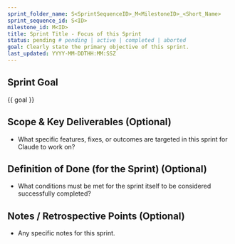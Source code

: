 ```yaml
---
sprint_folder_name: S<SprintSequenceID>_M<MilestoneID>_<Short_Name>
sprint_sequence_id: S<ID>
milestone_id: M<ID>
title: Sprint Title - Focus of this Sprint
status: pending # pending | active | completed | aborted
goal: Clearly state the primary objective of this sprint.
last_updated: YYYY-MM-DDTHH:MM:SSZ
---
```


## Sprint Goal
{{ goal }}

## Scope & Key Deliverables (Optional)
- What specific features, fixes, or outcomes are targeted in this sprint for Claude to work on?

## Definition of Done (for the Sprint) (Optional)
- What conditions must be met for the sprint itself to be considered successfully completed?

## Notes / Retrospective Points (Optional)
- Any specific notes for this sprint.